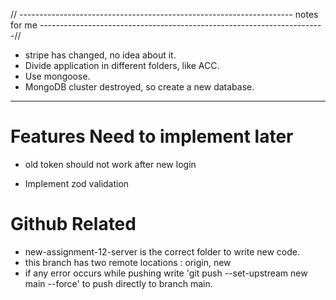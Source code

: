 // --------------------------------------------------------------------
notes for me
-----------------------------------------------------------------------//

- stripe has changed, no idea about it.
- Divide application in different folders, like ACC.
- Use mongoose.
- MongoDB cluster destroyed, so create a new database.

---

# Features Need to implement later

- old token should not work after new login

* Implement zod validation

# Github Related

- new-assignment-12-server is the correct folder to write new code.
- this branch has two remote locations : origin, new
- if any error occurs while pushing write 'git push --set-upstream new main --force' to push directly to branch main.
